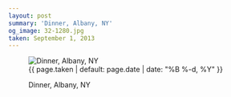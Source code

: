 ```yaml
---
layout: post
summary: 'Dinner, Albany, NY'
og_image: 32-1280.jpg
taken: September 1, 2013
---
```


<figure class="post" data-src="{{ site.assets_url }}/{{ page.og_image }}">
<img alt="Dinner, Albany, NY" sizes="(min-width: 700px) 50vw, calc(100vw - 2rem)" src="{{ site.assets_url }}/32-640.jpg" srcset="{{ site.assets_url }}/32-1280.jpg 1280w, {{ site.assets_url }}/32-960.jpg 960w, {{ site.assets_url }}/32-640.jpg 640w, {{ site.assets_url }}/32-320.jpg 320w"/>
<figcaption>
<time>{{ page.taken | default: page.date | date: "%B %-d, %Y" }}</time>
<p>Dinner, Albany, NY</p>
</figcaption>
</figure>
